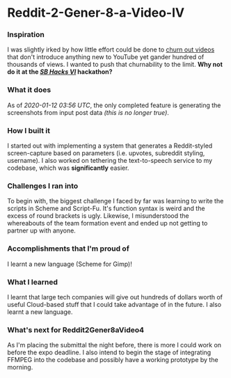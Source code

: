 # Reddit-2-Gener-8-a-Video-IV

### Inspiration
I was slightly irked by how little effort could be done to [churn out videos](https://www.youtube.com/results?search_query=askreddit) that don't introduce anything new to YouTube yet gander hundred of thousands of views.  I wanted to push that churnability to the limit.  **Why not do it at the [*SB Hacks VI*](http://sbhacks.com/) hackathon?**

### What it does
As of *2020-01-12 03:56 UTC*, the only completed feature is generating the screenshots from input post data *(this is no longer true)*.

### How I built it
I started out with implementing a system that generates a Reddit-styled screen-capture based on parameters (i.e. upvotes, subreddit styling, username).  I also worked on tethering the text-to-speech service to my codebase, which was **significantly** easier.

### Challenges I ran into
To begin with, the biggest challenge I faced by far was learning to write the scripts in Scheme and Script-Fu.  It's function syntax is weird and the excess of round brackets is ugly.  Likewise, I misunderstood the whereabouts of the team formation event and ended up not getting to partner up with anyone.

### Accomplishments that I'm proud of
I learnt a new language (Scheme for Gimp)!

### What I learned
I learnt that large tech companies will give out hundreds of dollars worth of useful Cloud-based stuff that I could take advantage of in the future.  I also learnt a new language.

### What's next for Reddit2Gener8aVideo4
As I'm placing the submittal the night before, there is more I could work on before the expo deadline.  I also intend to begin the stage of integrating FFMPEG into the codebase and possibly have a working prototype by the morning.
